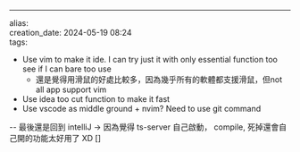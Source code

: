 ---  
alias:  
creation_date: 2024-05-19 08:24  
tags: 





- Use vim to make it ide.  I can try just it with only essential function too see if I can bare too use
	- 還是覺得用滑鼠的好處比較多，因為幾乎所有的軟體都支援滑鼠，但not all app support vim
- Use idea too cut function to make it fast
- Use vscode as middle ground + nvim? Need to use git command


--
最後還是回到 intelliJ -> 因為覺得 ts-server 自己啟動， compile, 死掉還會自己開的功能太好用了 XD
[] 